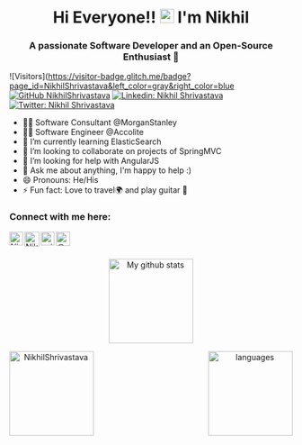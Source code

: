 <h1 align="center">Hi Everyone!! <img src="https://media.giphy.com/media/hvRJCLFzcasrR4ia7z/giphy.gif" width="25px"> I'm Nikhil</h1>
<h3 align="center">A passionate Software Developer and an Open-Source Enthusiast 👦</h3>

![Visitors](https://visitor-badge.glitch.me/badge?page_id=NikhilShrivastava&left_color=gray&right_color=blue
[![GitHub NikhilShrivastava](https://img.shields.io/github/followers/NikhilShrivastava?label=follow&style=social)](https://github.com/NikhilShrivastava)
[![Linkedin: Nikhil Shrivastava](https://img.shields.io/badge/-Nikhil%20Shrivastava-blue?style=flat-square&logo=Linkedin&logoColor=white&link=https://www.linkedin.com/in/nikhilshrivastava175/)](https://www.linkedin.com/in/nikhilshrivastava175/)
[![Twitter: Nikhil Shrivastava](https://img.shields.io/twitter/follow/_nickyniks_?style=social)](https://twitter.com/_nickyniks_)


- 👨‍💻 Software Consultant @MorganStanley 
- 👨‍💻 Software Engineer @Accolite
- 🌱 I’m currently learning ElasticSearch
- 👯 I’m looking to collaborate on projects of SpringMVC
- 🤔 I’m looking for help with AngularJS
- 💬 Ask me about anything, I'm happy to help :)
- 😄 Pronouns: He/His
- ⚡ Fun fact: Love to travel🌍 and play guitar 🎸

### Connect with me here:  


<a href="https://www.linkedin.com/in/nikhilshrivastava175/">
    <img align="left" alt="Nikhil Shrivastava | Linkedin" width="24px" src="https://github.com/TheDudeThatCode/TheDudeThatCode/blob/master/Assets/Linkedin.svg" />
  </a>
   <a href="https://twitter.com/_nickyniks_?lang=en">
    <img align="left" alt="Nikhil Shrivastava | Twitter" width="26px" src="https://github.com/TheDudeThatCode/TheDudeThatCode/blob/master/Assets/Twitter.svg" />
</a> 

  <a href="https://www.instagram.com/_nikhilshrivastava_/">
    <img align="left" alt="_nikhilshrivastava_ | Instagram" width="24px" src="https://github.com/TheDudeThatCode/TheDudeThatCode/blob/master/Assets/Instagram.svg" />
  </a>

<a href="https://medium.com/@nikhilshrivastava175" target="blank"><img align="left" src="https://cdn.jsdelivr.net/npm/simple-icons@3.0.1/icons/medium.svg" alt="@nikhilshrivastava175" height="25" width="25" /></a>     

<br>
<br>


<p align="center">
<img src="https://github-readme-stats.vercel.app/api?username=NikhilShrivastava&show_icons=true&theme=tokyonight" alt="My github stats" height="150"/></p>

<p align="center">
<img align="left" height="150"  src="https://github-readme-streak-stats.herokuapp.com/?user=NikhilShrivastava&theme=tokyonight" alt="NikhilShrivastava"/> </p>

<p align="center">
<img align="right" height= "150" src="https://github-readme-stats.vercel.app/api/top-langs/?username=NikhilShrivastava&layout=compact&theme=tokyonight" alt="languages"/> 
</p>
